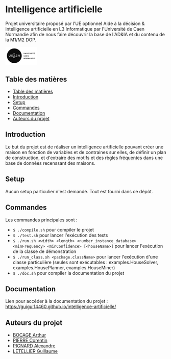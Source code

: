 # Intelligence artificielle

Projet universitaire proposé par l'UE optionnel Aide à la décision & Intelligence artificielle en L3 Informatique par l'Université de Caen Normandie afin de nous faire découvrir la base de l'AD&IA et du contenu de la M1/M2 DOP.

<img src="logo-UNICAEN.jpg" style="width: 100px;" />

## Table des matières

- [Table des matières](#table-des-matières)
- [Introduction](#introduction)
- [Setup](#setup)
- [Commandes](#commandes)
- [Documentation](#documentation)
- [Auteurs du projet](#auteurs-du-projet)

## Introduction

Le but du projet est de réaliser un intelligence artificielle pouvant créer une maison en fonction de variables et de contraines sur elles, de définir un plan de construction, et d'extraire des motifs et des règles fréquentes dans une base de données recenssant des maisons.

## Setup

Aucun setup particulier n'est demandé. Tout est fourni dans ce dépôt.

## Commandes

Les commandes principales sont :

- `$ ./compile.sh` pour compiler le projet
- `$ ./test.sh` pour lancer l'exécution des tests
- `$ ./run.sh <width> <length> <number_instance_database> <minFrequency> <minConfidence> [<houseName>]` pour lancer l'exécution de la classe de démonstration
- `$ ./run_class.sh <package.className>` pour lancer l'exécution d'une classe particulière (seules sont exécutables : examples.HouseSolver, examples.HousePlanner, examples.HouseMiner)
- `$ ./doc.sh` pour compiler la documentation du projet

## Documentation

Lien pour accéder à la documentation du projet : https://guigui14460.github.io/intelligence-artificielle/

## Auteurs du projet

- [BOCAGE Arthur](https://github.com/TurluTwoD)
- [PIERRE Corentin](https://github.com/coco-ia)
- [PIGNARD Alexandre](https://github.com/Myrani)
- [LETELLIER Guillaume](https://github.com/Guigui14460)
